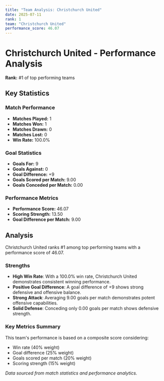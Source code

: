 ```yaml
---
title: "Team Analysis: Christchurch United"
date: 2025-07-11
rank: 1
team: "Christchurch United"
performance_score: 46.07
---
```


# Christchurch United - Performance Analysis

**Rank:** #1 of top performing teams

## Key Statistics

### Match Performance
- **Matches Played:** 1
- **Matches Won:** 1
- **Matches Drawn:** 0
- **Matches Lost:** 0
- **Win Rate:** 100.0%

### Goal Statistics
- **Goals For:** 9
- **Goals Against:** 0
- **Goal Difference:** +9
- **Goals Scored per Match:** 9.00
- **Goals Conceded per Match:** 0.00

### Performance Metrics
- **Performance Score:** 46.07
- **Scoring Strength:** 13.50
- **Goal Difference per Match:** 9.00

## Analysis

Christchurch United ranks #1 among top performing teams with a performance score of 46.07.

### Strengths
- **High Win Rate**: With a 100.0% win rate, Christchurch United demonstrates consistent winning performance.
- **Positive Goal Difference**: A goal difference of +9 shows strong defensive and offensive balance.
- **Strong Attack**: Averaging 9.00 goals per match demonstrates potent offensive capabilities.
- **Solid Defense**: Conceding only 0.00 goals per match shows defensive strength.

### Key Metrics Summary

This team's performance is based on a composite score considering:
- Win rate (40% weight)
- Goal difference (25% weight) 
- Goals scored per match (20% weight)
- Scoring strength (15% weight)

*Data sourced from match statistics and performance analytics.*
